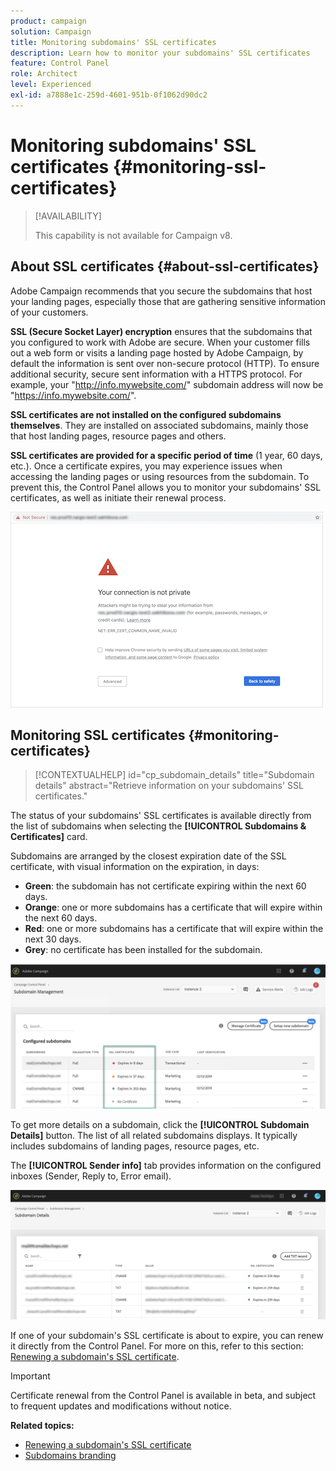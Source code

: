 ```yaml
---
product: campaign
solution: Campaign 
title: Monitoring subdomains' SSL certificates
description: Learn how to monitor your subdomains' SSL certificates
feature: Control Panel
role: Architect
level: Experienced
exl-id: a7888e1c-259d-4601-951b-0f1062d90dc2
---
```

# Monitoring subdomains' SSL certificates {#monitoring-ssl-certificates}

>[!AVAILABILITY]
>
>This capability is not available for Campaign v8.

## About SSL certificates {#about-ssl-certificates}

Adobe Campaign recommends that you secure the subdomains that host your landing pages, especially those that are gathering sensitive information of your customers.

**SSL (Secure Socket Layer) encryption** ensures that the subdomains that you configured to work with Adobe are secure. When your customer fills out a web form or visits a landing page hosted by Adobe Campaign, by default the information is sent over non-secure protocol (HTTP). To ensure additional security, secure sent information with a HTTPS protocol. For example, your "http://info.mywebsite.com/" subdomain address will now be "https://info.mywebsite.com/".

**SSL certificates are not installed on the configured subdomains themselves**. They are installed on associated subdomains, mainly those that host landing pages, resource pages and others.

**SSL certificates are provided for a specific period of time** (1 year, 60 days, etc.). Once a certificate expires, you may experience issues when accessing the landing pages or using resources from the subdomain. To prevent this, the Control Panel allows you to monitor your subdomains' SSL certificates, as well as initiate their renewal process. 

![](assets/no_certificate.png)

## Monitoring SSL certificates {#monitoring-certificates}

>[!CONTEXTUALHELP]
>id="cp_subdomain_details"
>title="Subdomain details"
>abstract="Retrieve information on your subdomains' SSL certificates."

The status of your subdomains' SSL certificates is available directly from the list of subdomains when selecting the **[!UICONTROL Subdomains & Certificates]** card.

Subdomains are arranged by the closest expiration date of the SSL certificate, with visual information on the expiration, in days:

* **Green**: the subdomain has not certificate expiring within the next 60 days.
* **Orange**: one or more subdomains has a certificate that will expire within the next 60 days.
* **Red**: one or more subdomains has a certificate that will expire within the next 30 days.
* **Grey**: no certificate has been installed for the subdomain.

![](assets/subdomains_list.png)

To get more details on a subdomain, click the **[!UICONTROL Subdomain Details]** button.
The list of all related subdomains displays. It typically includes subdomains of landing pages, resource pages, etc.

The **[!UICONTROL Sender info]** tab provides information on the configured inboxes (Sender, Reply to, Error email).

![](assets/subdomain_details.png)

If one of your subdomain's SSL certificate is about to expire, you can renew it directly from the Control Panel. For more on this, refer to this section: [Renewing a subdomain's SSL certificate](../../subdomains-certificates/using/renewing-subdomain-certificate.md).

>[!IMPORTANT]
>
>Certificate renewal from the Control Panel is available in beta, and subject to frequent updates and modifications without notice.

**Related topics:**

* [Renewing a subdomain's SSL certificate](../../subdomains-certificates/using/renewing-subdomain-certificate.md)
* [Subdomains branding](../../subdomains-certificates/using/subdomains-branding.md)
